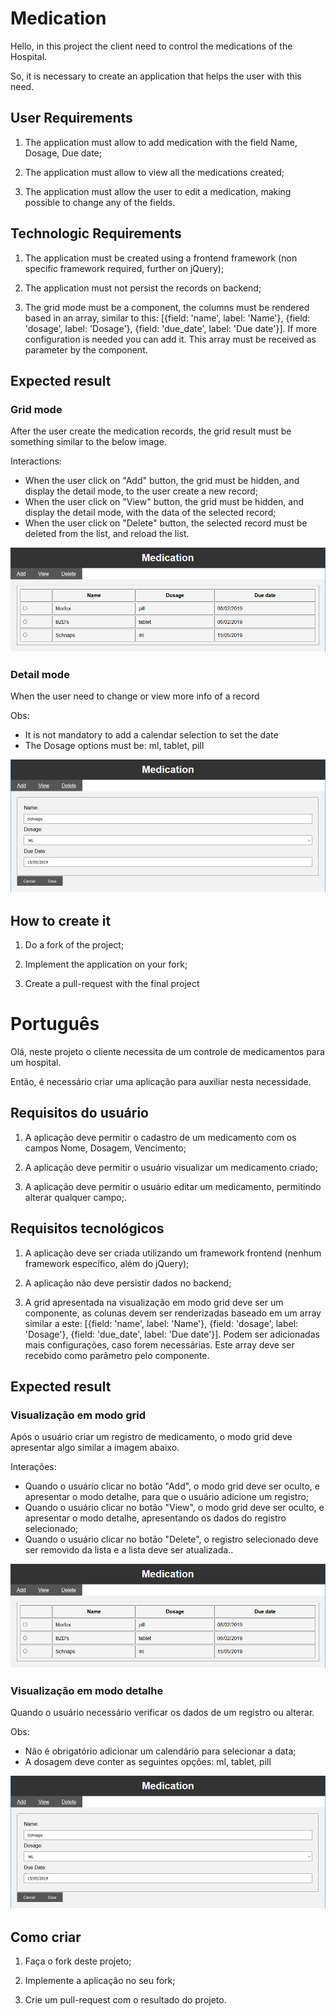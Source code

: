 # Medication

Hello, in this project the client need to control the medications of the Hospital.

So, it is necessary to create an application that helps the user with this need.

## User Requirements

1. The application must allow to add medication with the field Name, Dosage, Due date;

1. The application must allow to view all the medications created;

1. The application must allow the user to edit a medication, making possible to change any of the fields.

## Technologic Requirements

1. The application must be created using a frontend framework (non specific framework required, further on jQuery);

1. The application must not persist the records on backend;

1. The grid mode must be a component, the columns must be rendered based in an array, similar to this: [{field: 'name', label: 'Name'}, {field: 'dosage', label: 'Dosage'}, {field: 'due_date', label: 'Due date'}]. If more configuration is needed you can add it. This array must be received as parameter by the component.

## Expected result

### Grid mode
After the user create the medication records, the grid result must be something similar to the below image.

Interactions:
- When the user click on "Add" button, the grid must be hidden, and display the detail mode, to the user create a new record;
- When the user click on "View" button, the grid must be hidden, and display the detail mode, with the data of the selected record;
- When the user click on "Delete" button, the selected record must be deleted from the list, and reload the list.

![grid](https://github.com/flachadriano/medication-crud/blob/master/grid.png)

### Detail mode
When the user need to change or view more info of a record

Obs:
- It is not mandatory to add a calendar selection to set the date
- The Dosage options must be: ml, tablet, pill 

![form](https://github.com/flachadriano/medication-crud/blob/master/form.png)

## How to create it

1. Do a fork of the project;

1. Implement the application on your fork;

1. Create a pull-request with the final project




# Português

Olá, neste projeto o cliente necessita de um controle de medicamentos para um hospital.

Então, é necessário criar uma aplicação para auxiliar nesta necessidade.

## Requisitos do usuário

1. A aplicação deve permitir o cadastro de um medicamento com os campos Nome, Dosagem, Vencimento;

1. A aplicação deve permitir o usuário visualizar um medicamento criado;

1. A aplicação deve permitir o usuário editar um medicamento, permitindo alterar qualquer campo;.

## Requisitos tecnológicos

1. A aplicação deve ser criada utilizando um framework frontend (nenhum framework específico, além do jQuery);

1. A aplicação não deve persistir dados no backend;

1. A grid apresentada na visualização em modo grid deve ser um componente, as colunas devem ser renderizadas baseado em um array similar a este: [{field: 'name', label: 'Name'}, {field: 'dosage', label: 'Dosage'}, {field: 'due_date', label: 'Due date'}]. Podem ser adicionadas mais configurações, caso forem necessárias. Este array deve ser recebido como parâmetro pelo componente.

## Expected result

### Visualização em modo grid
Após o usuário criar um registro de medicamento, o modo grid deve apresentar algo similar a imagem abaixo.

Interações:
- Quando o usuário clicar no botão "Add", o modo grid deve ser oculto, e apresentar o modo detalhe, para que o usuário adicione um registro;
- Quando o usuário clicar no botão "View", o modo grid deve ser oculto, e apresentar o modo detalhe, apresentando os dados do registro selecionado;
- Quando o usuário clicar no botão "Delete", o registro selecionado deve ser removido da lista e a lista deve ser atualizada..

![grid](https://github.com/flachadriano/medication-crud/blob/master/grid.png)

### Visualização em modo detalhe
Quando o usuário necessário verificar os dados de um registro ou alterar.

Obs:
- Não é obrigatório adicionar um calendário para selecionar a data;
- A dosagem deve conter as seguintes opções: ml, tablet, pill 

![form](https://github.com/flachadriano/medication-crud/blob/master/form.png)

## Como criar

1. Faça o fork deste projeto;

1. Implemente a aplicação no seu fork;

1. Crie um pull-request com o resultado do projeto.
